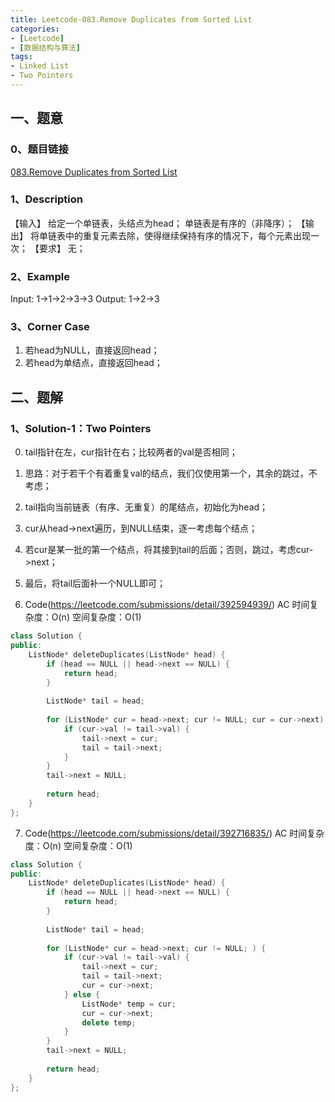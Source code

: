 ```yaml
---
title: Leetcode-083.Remove Duplicates from Sorted List
categories: 
- [Leetcode]
- [数据结构与算法]
tags: 
- Linked List
- Two Pointers
---
```


## 一、题意

### 0、题目链接
[083.Remove Duplicates from Sorted List](https://leetcode.com/problems/remove-duplicates-from-sorted-list/)

### 1、Description
【输入】
给定一个单链表，头结点为head；
单链表是有序的（非降序）；
【输出】
将单链表中的重复元素去除，使得继续保持有序的情况下，每个元素出现一次；
【要求】
无；

### 2、Example
Input: 1->1->2->3->3
Output: 1->2->3

<!-- more -->

### 3、Corner Case
1. 若head为NULL，直接返回head；
2. 若head为单结点，直接返回head；

## 二、题解

### 1、Solution-1：Two Pointers
0. tail指针在左，cur指针在右；比较两者的val是否相同；

1. 思路：对于若干个有着重复val的结点，我们仅使用第一个，其余的跳过，不考虑；

2. tail指向当前链表（有序、无重复）的尾结点，初始化为head；

3. cur从head->next遍历，到NULL结束，逐一考虑每个结点；

4. 若cur是某一批的第一个结点，将其接到tail的后面；否则，跳过，考虑cur->next；

5. 最后，将tail后面补一个NULL即可；

6. Code(https://leetcode.com/submissions/detail/392594939/)
AC
时间复杂度：O(n)
空间复杂度：O(1)
```C++
class Solution {
public:
    ListNode* deleteDuplicates(ListNode* head) {
        if (head == NULL || head->next == NULL) {
            return head;
        }
        
        ListNode* tail = head;
        
        for (ListNode* cur = head->next; cur != NULL; cur = cur->next) {
            if (cur->val != tail->val) {
                tail->next = cur;
                tail = tail->next;
            }
        }
        tail->next = NULL;
        
        return head;
    }
};
```

7. Code(https://leetcode.com/submissions/detail/392716835/)
AC
时间复杂度：O(n)
空间复杂度：O(1)
```C++
class Solution {
public:
    ListNode* deleteDuplicates(ListNode* head) {
        if (head == NULL || head->next == NULL) {
            return head;
        }
        
        ListNode* tail = head;
        
        for (ListNode* cur = head->next; cur != NULL; ) {
            if (cur->val != tail->val) {
                tail->next = cur;
                tail = tail->next;
                cur = cur->next;
            } else {
                ListNode* temp = cur;
                cur = cur->next;
                delete temp;
            }
        }
        tail->next = NULL;
        
        return head;
    }
};
```